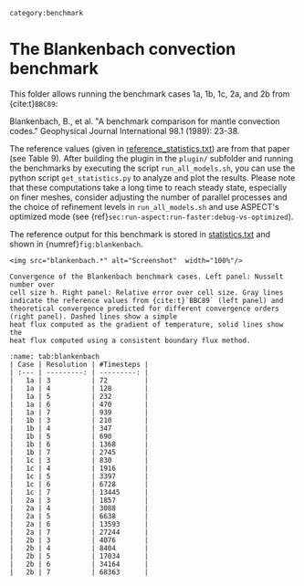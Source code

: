 ```{tags}
category:benchmark
```

# The Blankenbach convection benchmark

This folder allows running the benchmark cases 1a, 1b, 1c, 2a, and 2b from {cite:t}`BBC89`:

Blankenbach, B., et al. "A benchmark comparison for mantle convection codes."
Geophysical Journal International 98.1 (1989): 23-38.

The reference values (given in [reference_statistics.txt](reference_statistics.txt)) are
from that paper (see Table 9). After building the plugin in the `plugin/` subfolder
and running the benchmarks by executing the script `run_all_models.sh`, you can
use the python script `get_statistics.py` to analyze and plot the results.
Please note that these computations take a long time to reach steady state,
especially on finer meshes, consider adjusting the number of parallel
processes and the choice of refinement levels in `run_all_models.sh`
and use ASPECT's optimized mode
(see {ref}`sec:run-aspect:run-faster:debug-vs-optimized`).

The reference output for this benchmark is stored in [statistics.txt](statistics.txt)
and shown in {numref}`fig:blankenbach`.

```{figure-md} fig:blankenbach
<img src="blankenbach.*" alt="Screenshot"  width="100%"/>

Convergence of the Blankenbach benchmark cases. Left panel: Nusselt number over
cell size h. Right panel: Relative error over cell size. Gray lines
indicate the reference values from {cite:t}`BBC89` (left panel) and
theoretical convergence predicted for different convergence orders
(right panel). Dashed lines show a simple
heat flux computed as the gradient of temperature, solid lines show the
heat flux computed using a consistent boundary flux method.
```

```{table} For reference the number of timesteps needed to compute these results:
:name: tab:blankenbach
| Case | Resolution | #Timesteps |
| :--- | ---------: | ---------: |
|   1a | 3          | 72         |
|   1a | 4          | 128        |
|   1a | 5          | 232        |
|   1a | 6          | 470        |
|   1a | 7          | 939        |
|   1b | 3          | 210        |
|   1b | 4          | 347        |
|   1b | 5          | 690        |
|   1b | 6          | 1368       |
|   1b | 7          | 2745       |
|   1c | 3          | 830        |
|   1c | 4          | 1916       |
|   1c | 5          | 3397       |
|   1c | 6          | 6728       |
|   1c | 7          | 13445      |
|   2a | 3          | 1857       |
|   2a | 4          | 3088       |
|   2a | 5          | 6638       |
|   2a | 6          | 13593      |
|   2a | 7          | 27244      |
|   2b | 3          | 4076       |
|   2b | 4          | 8404       |
|   2b | 5          | 17034      |
|   2b | 6          | 34164      |
|   2b | 7          | 68363      |
```
